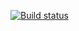[![Build status](https://ci.appveyor.com/api/projects/status/0wu1u45w0y77o4s5?svg=true)](https://ci.appveyor.com/project/supremko/aqa)
